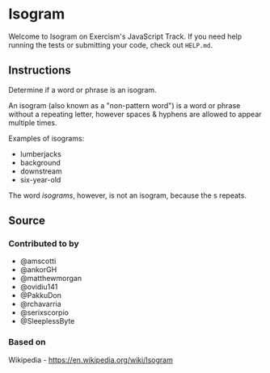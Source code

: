 # Isogram

Welcome to Isogram on Exercism's JavaScript Track.
If you need help running the tests or submitting your code, check out `HELP.md`.

## Instructions

Determine if a word or phrase is an isogram.

An isogram (also known as a "non-pattern word") is a word or phrase without a
repeating letter, however spaces & hyphens are allowed to appear multiple times.

Examples of isograms:

- lumberjacks
- background
- downstream
- six-year-old

The word _isograms_, however, is not an isogram, because the s repeats.

## Source

### Contributed to by

- @amscotti
- @ankorGH
- @matthewmorgan
- @ovidiu141
- @PakkuDon
- @rchavarria
- @serixscorpio
- @SleeplessByte

### Based on

Wikipedia - https://en.wikipedia.org/wiki/Isogram
